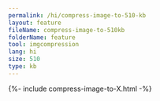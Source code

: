 ```yaml
---
permalink: /hi/compress-image-to-510-kb
layout: feature
fileName: compress-image-to-510kb
folderName: feature
tool: imgcompression
lang: hi
size: 510
type: kb
---
```


{%- include compress-image-to-X.html -%}
